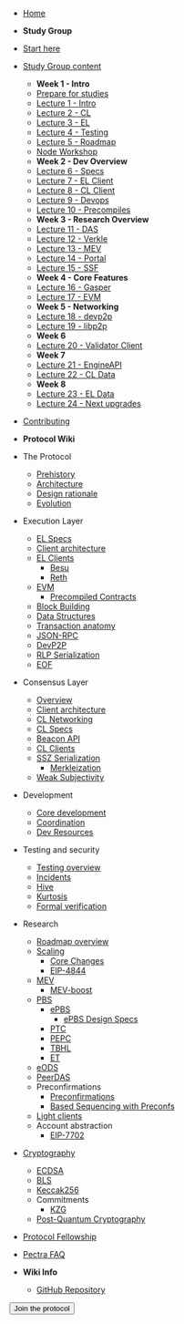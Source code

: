 - [Home](readme.md)
- **Study Group**
- [Start here](/eps/intro.md)
- [Study Group content](/eps/schedule.md)
  - **Week 1 - Intro**
  - [Prepare for studies](/eps/week0.md)
  - [Lecture 1 - Intro](/eps/week1.md)
  - [Lecture 2 - CL](/eps/week3.md)
  - [Lecture 3 - EL](/eps/week2.md)
  - [Lecture 4 - Testing](/eps/week4.md)
  - [Lecture 5 - Roadmap](/eps/week5.md)
  - [Node Workshop](/eps/nodes_workshop.md)
  - **Week 2 - Dev Overview**
  - [Lecture 6 - Specs](/eps/week6-dev.md)
  - [Lecture 7 - EL Client](/eps/week7-dev.md)
  - [Lecture 8 - CL Client](/eps/week8-dev.md)
  - [Lecture 9 - Devops](/eps/week9-dev.md)
  - [Lecture 10 - Precompiles](/eps/week10-dev.md)
  - **Week 3 - Research Overview**
  - [Lecture 11 - DAS](/eps/week6-research.md)  
  - [Lecture 12 - Verkle](/eps/week7-research.md)
  - [Lecture 13 - MEV](/eps/week8-research.md)
  - [Lecture 14 - Portal](/eps/week9-research.md)
  - [Lecture 15 - SSF](/eps/week10-research.md)
  - **Week 4 - Core Features** 
  - [Lecture 16 - Gasper](/eps/day16.md)
  - [Lecture 17 - EVM](/eps/day17.md)
  - **Week 5 - Networking**
  - [Lecture 18 - devp2p](/eps/day18.md)
  - [Lecture 19 - libp2p](/eps/day19.md)
  - **Week 6**
  - [Lecture 20 - Validator Client](/eps/day20.md)
  - **Week 7**
  - [Lecture 21 - EngineAPI](/eps/day21.md)
  - [Lecture 22 - CL Data](/eps/day22.md)
  - **Week 8**
  - [Lecture 23 - EL Data](/eps/day23.md)
  - [Lecture 24 - Next upgrades](/eps/day24.md)

- [Contributing](contributing.md)
- **Protocol Wiki**
- The Protocol
  - [Prehistory](/wiki/protocol/prehistory.md)
  - [Architecture](/wiki/protocol/architecture.md)
  - [Design rationale](/wiki/protocol/design-rationale.md)
  - [Evolution](/wiki/protocol/history.md)
- Execution Layer
  - [EL Specs](/wiki/EL/el-specs.md)
  - [Client architecture](/wiki/EL/el-architecture.md)
  - [EL Clients](/wiki/EL/el-clients.md)
    - [Besu](/wiki/EL/clients/besu.md)
    - [Reth](/wiki/EL/clients/reth.md)
  - [EVM](/wiki/EL/evm.md)
    - [Precompiled Contracts](/wiki/EL/precompiled-contracts.md)
  - [Block Building](/wiki/EL/block-production.md)
  - [Data Structures](/wiki/EL/data-structures.md)
  - [Transaction anatomy](/wiki/EL/transaction.md)
  - [JSON-RPC](/wiki/EL/JSON-RPC.md)
  - [DevP2P](/wiki/EL/devp2p.md)
  - [RLP Serialization](/wiki/EL/RLP.md)
  - [EOF](/wiki/EL/eof.md)
- Consensus Layer
  - [Overview](/wiki/CL/overview.md)
  - [Client architecture](/wiki/CL/cl-architecture.md)
  - [CL Networking](/wiki/CL/cl-networking.md)
  - [CL Specs](/wiki/CL/cl-specs.md)
  - [Beacon API](/wiki/CL/beacon-api.md)
  - [CL Clients](/wiki/CL/cl-clients.md)
  - [SSZ Serialization](/wiki/CL/SSZ.md)
    - [Merkleization](/wiki/CL/merkleization.md)
  - [Weak Subjectivity](/wiki/CL/syncing.md)
- Development
  - [Core development](/wiki/dev/core-development.md)
  - [Coordination](/wiki/dev/pm.md)
  - [Dev Resources](/wiki/dev/cs-resources.md)
- Testing and security
  - [Testing overview](/wiki/testing/overview.md)
  - [Incidents](/wiki/testing/incidents.md)
  - [Hive](/wiki/testing/hive.md)
  - [Kurtosis](/wiki/testing/kurtosis.md)
  - [Formal verification](/wiki/testing/formal-verification.md)
- Research
  - [Roadmap overview](/wiki/research/roadmap.md)
  - [Scaling](/wiki/research/scaling/scaling.md)
    - [Core Changes](/wiki/research/scaling/core-changes/core-changes.md)
    - [EIP-4844](/wiki/research/scaling/core-changes/eip-4844.md)
  - [MEV](/wiki/research/PBS/mev.md)
    - [MEV-boost](/wiki/research/PBS/mev-boost.md)
  - [PBS](/wiki/research/PBS/pbs.md)
    - [ePBS](/wiki/research/PBS/ePBS.md)
      - [ePBS Design Specs](/wiki/research/PBS/ePBS-Specs.md)
    - [PTC](/wiki/research/PBS/PTC.md)
    - [PEPC](/wiki/research/PBS/PEPC.md)
    - [TBHL](/wiki/research/PBS/TBHL.md)
    - [ET](/wiki/research/PBS/ET.md)
  - [eODS](/wiki/research/eODS.md)
  - [PeerDAS](/wiki/research/peerdas.md)
  - Preconfirmations
    - [Preconfirmations](/wiki/research/Preconfirmations/Preconfirmations.md)
    - [Based Sequencing with Preconfs](/wiki/research/Preconfirmations/BasedSequencingPreconfs.md)
  - [Light clients](/wiki/research/light-clients.md)
  - Account abstraction
    - [EIP-7702](/wiki/research/account-abstraction/eip-7702.md)
- [Cryptography](/wiki/Cryptography/intro.md)
  - [ECDSA](/wiki/Cryptography/ecdsa.md)
  - [BLS](/wiki/Cryptography/bls.md)
  - [Keccak256](/wiki/Cryptography/keccak256.md)
  - Commitments
    - [KZG](/wiki/Cryptography/KZG.md)
  - [Post-Quantum Cryptography](/wiki/Cryptography/post-quantum-cryptography.md)
- [Protocol Fellowship](/wiki/epf.md)
- [Pectra FAQ](/wiki/pectra-faq.md)

- **Wiki Info**
  - [GitHub Repository](https://github.com/eth-protocol-fellows/protocol-studies)

<form action="https://epf.wiki/#/eps/intro" target="_blank">
  <input type="submit" value="Join the protocol" class="btn-primary" />
</form>
